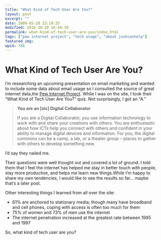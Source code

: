 ```yaml
---
title: "What Kind of Tech User Are You?"
layout: post
excerpt: ""
date: 2009-05-28 23:19:25
modified: 2016-10-20 16:44:18
permalink: what-kind-of-tech-user-are-you/index.html
tags: ["pew internet project", "tech usage", "about joshcanhelp"]
featured_img: 
wpid: 786
---
```


# What Kind of Tech User Are You?

I’m researching an upcoming presentation on email marketing and wanted to include some data about email usage so I consulted the source of great internet data,the [Pew Internet Project](http://pewinternet.org/). While I was on the site, I took their “What Kind of Tech User Are You?” quiz. Not surprisingly, I got an “A.”

> **You are an \[sic\] Digital Collaborator**
> 
> If you are a Digital Collaborator, you use information technology to work with and share your creations with others. You are enthusiastic about how ICTs help you connect with others and confident in your ability to manage digital devices and information. For you, the digital commons can be a camp, a lab, or a theater group – places to gather with others to develop something new.

I’d say they nailed me.

Their questions were well thought out and covered a lot of ground. I told them that I feel the internet has helped me stay in better touch with people, stay more productive, and helps me learn new things.While I’m happy to share my own tendencies, I would like to see the results so far… maybe that’s a later post.

Other interesting things I learned from all over the site:

- 61% are anchored to stationary media; though many have broadband and cell phones, coping with access is often too much for them
- 75% of women and 73% of men use the internet
- The internet penetration increased at the greatest rate between 1995 and 1997

So, what kind of tech user are you?